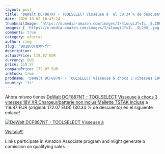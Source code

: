 ```yaml
---
layout: post
title: 'DeWalt DCF887NT - TOOLSELECT Visseuse à  al 30.34 % de descuento'
date: 2020-10-02 10:43:24
thumbnailImage: 'https://m.media-amazon.com/images/I/41ougiJfvIL._SL200_.jpg'
images: [ 'https://m.media-amazon.com/images/I/41ougiJfvIL._SL200_.jpg' ]
comments: true
category: ofertas
author: ring
slug: 'B01BU0FNXW-fr'
description:
actualPrice: 119.87 EUR
currency: EUR
price: 119.87
comparePrice: 172.07 EUR
inStock: true
prodname: 'DeWalt DCF887NT - TOOLSELECT Visseuse à chocs 3 vitesses 18V XR Chargeur/batterie non inclus Mallette TSTAK incluse'
country: 'fr'
---
```


Ahora mismo tienes [DeWalt DCF887NT - TOOLSELECT Visseuse à chocs 3 vitesses 18V XR Chargeur/batterie non inclus Mallette TSTAK incluse](https://www.amazon.fr/dp/B01BU0FNXW/?tag=tolees0d-21) a 119.87 EUR (original: 172.07 EUR) (30.34 %  de descuento) en el siguiente enlace!

[![DeWalt DCF887NT - TOOLSELECT Visseuse à ](https://m.media-amazon.com/images/I/41ougiJfvIL._SL200_.jpg)](https://www.amazon.fr/dp/B01BU0FNXW/?tag=tolees0d-21)

[Visítala!!!](https://www.amazon.fr/dp/B01BU0FNXW/?tag=tolees0d-21)

Links participate in Amazon Associate program and might generate a comission on qualifying sales
